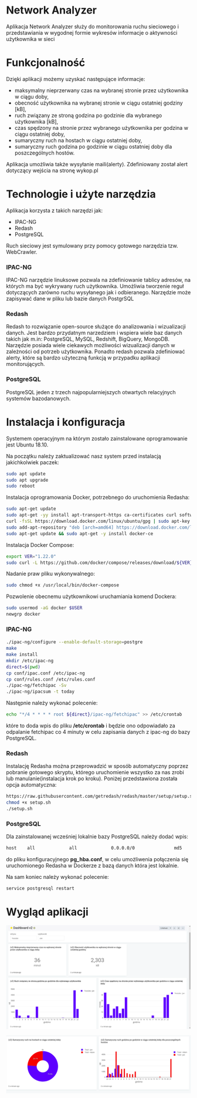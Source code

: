 # Network Analyzer

Aplikacja Network Analyzer służy do monitorowania ruchu sieciowego i przedstawiania w wygodnej formie wykresów 
informacje o aktywności użytkownika w sieci

# Funkcjonalność

Dzięki aplikacji możemy uzyskać następujące informacje:
- maksymalny nieprzerwany czas na wybranej stronie przez użytkownika w ciągu doby,
- obecność użytkownika na wybranej stronie w ciągu ostatniej godziny [kB],
- ruch związany ze stroną godzina po godzinie dla wybranego użytkownika [kB],
- czas spędzony na stronie przez wybranego użytkownika per godzina w ciągu ostatniej doby,
- sumaryczny ruch na hostach w ciągu ostatniej doby,
- sumaryczny ruch godzina po godzinie w ciągu ostatniej doby dla poszczególnych hostów.

Aplikacja umożliwia także wysyłanie maili(alerty). Zdefiniowany został alert dotyczący wejścia na stronę wykop.pl
<!---
- stosunek procentowy ilości pobieranych danych do wysyłanych z ostatniej doby
- ilość danych pobranych i odebranych dla każdej godziny z ostatniej doby
- dla wybranych portali internetowych ilość danych pobranych, a także wysłanych przez użytkownika w ciągu ostatniej godziny
- aktywność użytkownika na portalu Wykop w ciągu ostatniej godziny
- maksymalny nieprzerwany czas spędzony na portalu YouTube w ciągu ostatniej doby
- ilość minut spędzonych na portalu YouTube w poszczególnych godzinach
Aplikacja umożliwia także wysyłanie maili(alerty), jeśli ilość danych pobranych przez użytkownika przekroczy zadany próg.
--->

# Technologie i użyte narzędzia

Aplikacja korzysta z takich narzędzi jak:
* IPAC-NG
* Redash
* PostgreSQL


Ruch sieciowy jest symulowany przy pomocy gotowego narzędzia tzw. WebCrawler.

### IPAC-NG
IPAC-NG narzędzie linuksowe pozwala na zdefiniowanie tablicy adresów, na których ma być wykrywany ruch użytkownika.
Umożliwia tworzenie reguł dotyczących zarówno ruchu wysyłanego jak i odbieranego. Narzędzie może zapisywać dane 
w pliku lub bazie danych PostgrSQL 


### Redash
Redash to rozwiązanie open-source służące do analizowania i wizualizacji danych. Jest bardzo przydatnym narzedziem i wspiera
wiele baz danych takich jak m.in: PostgreSQL, MySQL, Redshift, BigQuery, MongoDB. Narzędzie posiada wiele ciekawych możliwości
wizualizacji danych w zależności od potrzeb użytkownika. Ponadto redash pozwala zdefiniować alerty, które są bardzo 
użyteczną funkcją w przypadku aplikacji monitorujących.

### PostgreSQL
PostgreSQL jeden z trzech najpopularniejszych otwartych relacyjnych systemów bazodanowych.

# Instalacja i konfiguracja

Systemem operacyjnym na którym zostało zainstalowane oprogramowanie jest Ubuntu 18.10. 

Na początku należy zaktualizować nasz system przed instalacją jakichkolwiek paczek:
```bash
sudo apt update
sudo apt upgrade
sudo reboot
```

Instalacja oprogramowania Docker, potrzebnego do uruchomienia Redasha:
```bash
sudo apt-get update 
sudo apt-get -yy install apt-transport-https ca-certificates curl software-properties-common wget pwgen
curl -fsSL https://download.docker.com/linux/ubuntu/gpg | sudo apt-key add -
sudo add-apt-repository "deb [arch=amd64] https://download.docker.com/linux/ubuntu $(lsb_release -cs) stable"
sudo apt-get update && sudo apt-get -y install docker-ce
```

Instalacja Docker Compose:
```bash
export VER="1.22.0"
sudo curl -L https://github.com/docker/compose/releases/download/${VER}/docker-compose-$(uname -s)-$(uname -m) -o /usr/local/bin/docker-compose
```

Nadanie praw pliku wykonywalnego:
```bash
sudo chmod +x /usr/local/bin/docker-compose
```

Pozwolenie obecnemu użytkownikowi uruchamiania komend Dockera:
```bash
sudo usermod -aG docker $USER
newgrp docker
```

### IPAC-NG
```bash
./ipac-ng/configure --enable-default-storage=postgre
make
make install
mkdir /etc/ipac-ng
direct=$(pwd)
cp conf/ipac.conf /etc/ipac-ng
cp conf/rules.conf /etc/rules.conf
./ipac-ng/fetchipac -Sv
./ipac-ng/ipacsum -t today
```

Następnie należy wykonać polecenie:
```bash
echo "*/4 * * * * root ${direct}/ipac-ng/fetchipac" >> /etc/crontab
```
które to doda wpis do pliku **/etc/crontab** i będzie ono odpowiadało za odpalanie fetchipac co 4 minuty w celu zapisania danych z ipac-ng do bazy PostgreSQL.

### Redash
Instalację Redasha można przeprowadzić w sposób automatyczny poprzez pobranie gotowego skryptu, którego uruchomienie wszystko za nas zrobi lub manulanie(instalacja krok po kroku).
Poniżej przedstawiona została opcja automatyczna:
```bash
https://raw.githubusercontent.com/getredash/redash/master/setup/setup.sh
chmod +x setup.sh
./setup.sh
```

### PostgreSQL
Dla zainstalowanej wcześniej lokalnie bazy PostgreSQL należy dodać wpis:
```bash
host    all             all             0.0.0.0/0               md5
```
do pliku konfiguracyjnego **pg_hba.conf**, w celu umożliwenia połączenia się uruchomionego Redasha w Dockerze z bazą danych która jest lokalnie.

Na sam koniec należy wykonać polecenie:
```bash
service postgresql restart
```

# Wygląd aplikacji

![wygladAplikacji1.png](https://github.com/Besanouno/odis/blob/master/wygladAplikacji1.png)

![wygladAplikacji2.png](https://github.com/Besanouno/odis/blob/master/wygladAplikacji2.png)


